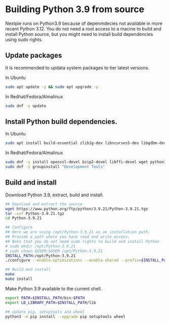 # Building Python 3.9 from source
Nextpie runs on Python3.9 because of depenmdecies not available in more recent Python 3.12. You do not need a root access to a macine to build and install Python source, but you might need to install build dependencies using sudo rights.

## Update packages
It is recommended to updata system packages to tier latest versions.

In Ubuntu
```bash
sudo apt update -y && sudo apt upgrade -y
```
In Redhat/Fedora/Almalinux
```bash
sudo dnf -y update
```

## Install Python build dependencies.

In Ubuntu
```bash
sudo apt install build-essential zlib1g-dev libncurses5-dev libgdbm-dev libnss3-dev libssl-dev libreadline-dev libffi-dev pkg-config python3-virtualenv libbz2-dev libsqlite3-dev python3-setuptools python3-dev python3-wheel git wget
```
In Redhat/Fedora/Almalinux

```bash
sudo dnf -y install openssl-devel bzip2-devel libffi-devel wget python3-virtualenv wget 
sudo dnf -y groupinstall "Development Tools"
```

## Build and install
Download Python 3.9, extract, build and install.
```bash
## Download and extract the source
wget https://www.python.org/ftp/python/3.9.21/Python-3.9.21.tgz
tar -xvf Python-3.9.21.tgz
cd Python-3.9.21 

## Configure
## Here we are using /opt/Python-3.9.21 as an installation path. 
## Provide a path where you have read and write access.
## Note that you do not need sudo rights to build and install Python
# sudo mkdir /opt/Python-3.9.21
# sudo chown $USER:$USER /opt/Python-3.9.21
INSTALL_PATH=/opt/Python-3.9.21
./configure --enable-optimizations --enable-shared --prefix=$INSTALL_PATH

## Build and install
make
make install
```

Make Python 3.9 available to the current shell.
```bash
export PATH=$INSTALL_PATH/bin:$PATH
export LD_LIBRARY_PATH=$INSTALL_PATH/lib

## update pip, setuptools and wheel
python3 -m pip install --upgrade pip setuptools wheel
```


